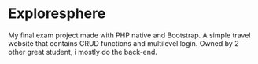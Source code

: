 # Exploresphere
My final exam project made with PHP native and Bootstrap. A simple travel website that contains CRUD functions and multilevel login. Owned by 2 other great student, i mostly do the back-end.
